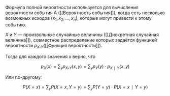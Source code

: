 Формула полной вероятности используется для вычисления вероятности события A ([[Вероятность события]]), когда есть несколько возможных исходов $(x_1, x_2, ..., x_n)$, которые могут привести к этому событию. 

$X$ и $Y$ — произвольные случайные величины ([[Дискретная случайная величина]]), совместное распределение которых задаётся функцией вероятности $p_X,_Y$​ ([[Функция вероятности]]).

Тогда для каждого значения $x$ верно, что

$$p_X​(x)=\sum_y p_X,_Y​(x, y)=\sum_y ​p_Y​(y)⋅p_{X∣Y}​(x, y)$$

Или по-другому:

$$P(X=x)=\sum_y P(X=x, Y=y)=\sum_y ​P(Y=y)⋅P(X=x∣Y=y)$$

